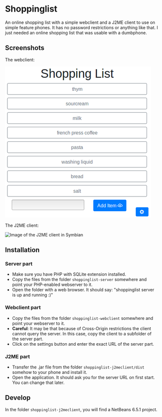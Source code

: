 # Shoppinglist

An online shopping list with a simple webclient and a J2ME client to use on simple feature phones.
It has no password restrictions or anything like that. I just needed an online shopping list that was usable with a dumbphone.

## Screenshots
The webclient:

![Image of the webclient in Firefox](webclient.png)

The J2ME client:

![Image of the J2ME client in Symbian](j2meclient.png)


## Installation
### Server part

* Make sure you have PHP with SQLite extension installed.
* Copy the files from the folder `shoppinglist-server` somewhere and point your PHP-enabled webserver to it.
* Open the folder with a web browser. It should say: "shoppinglist server is up and running :)"

### Webclient part

* Copy the files from the folder `shoppinglist-webclient` somewhere and point your webserver to it.
* **Careful**: It may be that because of Cross-Origin restrictions the client cannot query the server. In this case, copy the client to a subfolder of the server part.
* Click on the settings button and enter the exact URL of the server part.

### J2ME part

* Transfer the .jar file from the folder `shoppinglist-j2meclient/dist` somehow to your phone and install it.
* Open the application. It should ask you for the server URL on first start. You can change that later.

## Develop

In the folder `shoppinglist-j2meclient`, you will find a NetBeans 6.5.1 project.
